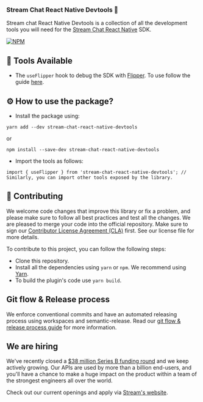 ### Stream Chat React Native Devtools 🚀

Stream chat React Native Devtools is a collection of all the development tools you will need for the [Stream Chat React Native](https://github.com/GetStream/stream-chat-react-native) SDK.

[![NPM](https://img.shields.io/npm/v/stream-chat-react-native-devtools.svg)](https://www.npmjs.com/package/stream-chat-react-native-devtools)

## 📝 Tools Available

- The `useFlipper` hook to debug the SDK with [Flipper](https://fbflipper.com/docs/extending/flipper-plugin/). To use follow the guide [here](https://getstream.io/chat/docs/sdk/reactnative/guides/debug-mode-using-flipper-plugin/).

## ⚙️ How to use the package?

- Install the package using:

```
yarn add --dev stream-chat-react-native-devtools
```  

or

```
npm install --save-dev stream-chat-react-native-devtools
```

- Import the tools as follows:

```tsx
import { useFlipper } from 'stream-chat-react-native-devtools'; // Similarly, you can import other tools exposed by the library.
```

## 👏 Contributing

We welcome code changes that improve this library or fix a problem, and please make sure to follow all best practices and test all the changes. We are pleased to merge your code into the official repository. Make sure to sign our [Contributor License Agreement (CLA)](https://docs.google.com/forms/d/e/1FAIpQLScFKsKkAJI7mhCr7K9rEIOpqIDThrWxuvxnwUq2XkHyG154vQ/viewform) first. See our license file for more details.

To contribute to this project, you can follow the following steps:

- Clone this repository.
- Install all the dependencies using `yarn` or `npm`. We recommend using [Yarn](https://yarnpkg.com/).
- To build the plugin's code use `yarn build`.

## Git flow & Release process

We enforce conventional commits and have an automated releasing process using workspaces and semantic-release. Read our [git flow & release process guide](https://github.com/GetStream/stream-chat-react-native/blob/main/RELEASE_PROCESS.md) for more information.

## We are hiring

We've recently closed a [\$38 million Series B funding round](https://techcrunch.com/2021/03/04/stream-raises-38m-as-its-chat-and-activity-feed-apis-power-communications-for-1b-users/) and we keep actively growing.
Our APIs are used by more than a billion end-users, and you'll have a chance to make a huge impact on the product within a team of the strongest engineers all over the world.

Check out our current openings and apply via [Stream's website](https://getstream.io/team/#jobs).